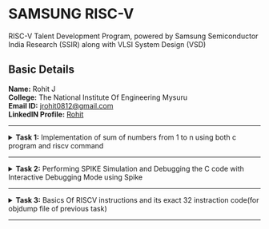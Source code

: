 # SAMSUNG RISC-V

RISC-V Talent Development Program, powered by Samsung Semiconductor India Research (SSIR) along with VLSI System Design (VSD)

## Basic Details
**Name:** Rohit J  
**College:** The National Institute Of Engineering Mysuru <br>
**Email ID:** jrohit0812@gmail.com  
**LinkedIN Profile:** [Rohit](https://www.linkedin.com/in/rohitj264/)


----------------------------------------------------------------------------------------------------------------

<details>
<summary><b>Task 1:</b> Implementation of sum of numbers from 1 to n using both c program and riscv command</summary> 

[Task01](https://github.com/RohitJ1204/samsung-riscv/tree/main/Task01#readme)	

</details>

----------------------------------------------------------------------------------------------------------------

<details>
<summary> <b>Task 2:</b> Performing SPIKE Simulation and Debugging the C code with Interactive Debugging Mode using Spike</summary> 

[Task03](https://github.com/RohitJ1204/samsung-riscv/tree/main/Task02#readme)	
</details>

----------------------------------------------------------------------------------------------------------------

<details>
<summary> <b>Task 3:</b> Basics Of RISCV instructions and its exact 32 instraction code(for objdump file of previous task)</summary> 

[Task02](https://github.com/RohitJ1204/samsung-riscv/tree/main/Task03#readme)	
</details>

----------------------------------------------------------------------------------------------------------------
